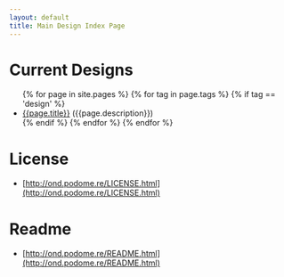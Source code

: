 ```yaml
---
layout: default
title: Main Design Index Page
---
```


# Current Designs

<ul>
{% for page in site.pages %}	
  {% for tag in page.tags %}
    {% if tag == 'design' %}
		<li><a href="{{page.url}}">{{page.title}}</a> ({{page.description}})</li>	{% endif %}
  {% endfor %}
{% endfor %}
</ul>

# License

* [http://ond.podome.re/LICENSE.html](http://ond.podome.re/LICENSE.html)

# Readme

* [http://ond.podome.re/README.html](http://ond.podome.re/README.html)

